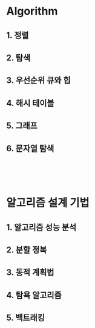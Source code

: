 # Algorithm

## 1. 정렬

## 2. 탐색

## 3. 우선순위 큐와 힙

## 4. 해시 테이블

## 5. 그래프

## 6. 문자열 탐색

<br>
<br>
<br>

# 알고리즘 설계 기법

## 1. 알고리즘 성능 분석

## 2. 분할 정복

## 3. 동적 계획법

## 4. 탐욕 알고리즘

## 5. 백트래킹
 